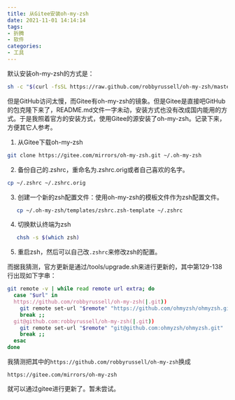 ```yaml
---
title: 从Gitee安装oh-my-zsh
date: 2021-11-01 14:14:14
tags: 
- 折腾
- 软件
categories: 
- 工具
---
```

默认安装oh-my-zsh的方式是：

```bash
sh -c "$(curl -fsSL https://raw.github.com/robbyrussell/oh-my-zsh/master/tools/install.sh)"
```

但是GitHub访问太慢，而Gitee有oh-my-zsh的镜象。但是Gitee是直接吧GitHub的包克隆下来了，README.md文件一字未动，安装方式也没有改成国内能用的方式。于是我照着官方的安装方式，使用Gitee的源安装了oh-my-zsh。记录下来，方便其它人参考。

1. 从Gitee下载oh-my-zsh

```bash
git clone https://gitee.com/mirrors/oh-my-zsh.git ~/.oh-my-zsh
```

2. 备份自己的.zshrc，重命名为.zshrc.orig或者自己喜欢的名字。

```bash
cp ~/.zshrc ~/.zshrc.orig
```

3. 创建一个新的zsh配置文件：使用oh-my-zsh的模板文件作为zsh配置文件。
```bash
   cp ~/.oh-my-zsh/templates/zshrc.zsh-template ~/.zshrc
```
4. 切换默认终端为zsh
```bash
   chsh -s $(which zsh)
```
5. 重启zsh，然后可以自己改`.zshrc`来修改zsh的配置。

而据我猜测，官方更新是通过/tools/upgrade.sh来进行更新的，其中第129-138行出现如下字串：

```sh
git remote -v | while read remote url extra; do
  case "$url" in
  https://github.com/robbyrussell/oh-my-zsh(|.git))
    git remote set-url "$remote" "https://github.com/ohmyzsh/ohmyzsh.git"
    break ;;
  git@github.com:robbyrussell/oh-my-zsh(|.git))
    git remote set-url "$remote" "git@github.com:ohmyzsh/ohmyzsh.git"
    break ;;
  esac
done
```

我猜测把其中的`https://github.com/robbyrussell/oh-my-zsh`换成

```
https://gitee.com/mirrors/oh-my-zsh
```

就可以通过gitee进行更新了。暂未尝试。
